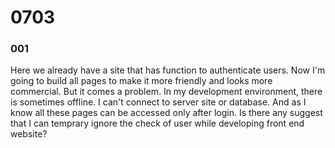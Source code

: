 
# 0703 

### 001
Here we already have a site that has function to authenticate users.
Now I'm going to build all pages to make it more friendly and looks more commercial. 
But it comes a problem.
In my development environment, there is sometimes offline.
I can't connect to server site or database.
And as I know all these pages can be accessed only after login.
Is there any suggest that I can temprary ignore the check of user while developing front end website?

